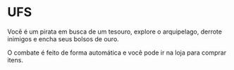 # UFS

Você é um pirata em busca de um tesouro, explore o arquipelago, derrote inimigos e encha seus bolsos de ouro.

O combate é feito de forma automática e você pode ir na loja para comprar itens.

